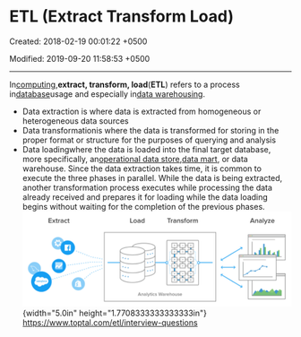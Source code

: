 # ETL (Extract Transform Load)

Created: 2018-02-19 00:01:22 +0500

Modified: 2019-09-20 11:58:53 +0500

---

In[computing](https://en.wikipedia.org/wiki/Computing),**extract, transform, load**(**ETL**) refers to a process in[database](https://en.wikipedia.org/wiki/Database)usage and especially in[data warehousing](https://en.wikipedia.org/wiki/Data_warehouse).
-   Data extraction is where data is extracted from homogeneous or heterogeneous data sources
-   Data transformationis where the data is transformed for storing in the proper format or structure for the purposes of querying and analysis
-   Data loadingwhere the data is loaded into the final target database, more specifically, an[operational data store](https://en.wikipedia.org/wiki/Operational_data_store),[data mart](https://en.wikipedia.org/wiki/Data_mart), or data warehouse.
Since the data extraction takes time, it is common to execute the three phases in parallel. While the data is being extracted, another transformation process executes while processing the data already received and prepares it for loading while the data loading begins without waiting for the completion of the previous phases.
![ETL process overview](media/ETL-(Extract-Transform-Load)-image1.png){width="5.0in" height="1.7708333333333333in"}
<https://www.toptal.com/etl/interview-questions>

